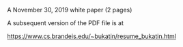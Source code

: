 A November 30, 2019 white paper (2 pages)

A subsequent version of the PDF file is at

https://www.cs.brandeis.edu/~bukatin/resume_bukatin.html
